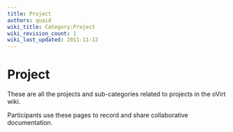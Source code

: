 ```yaml
---
title: Project
authors: quaid
wiki_title: Category:Project
wiki_revision_count: 1
wiki_last_updated: 2011-11-12
---
```


# Project

These are all the projects and sub-categories related to projects in the oVirt wiki.

Participants use these pages to record and share collaborative documentation.

